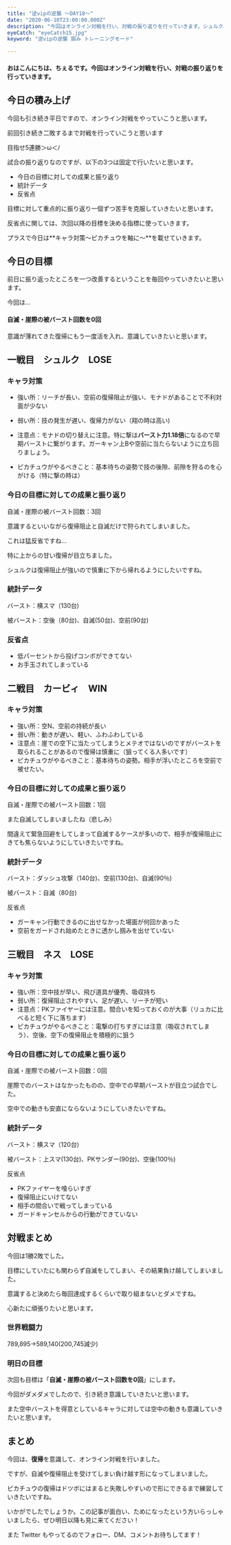 ```yaml
---
title: "逆vipの逆襲 ～DAY18～"
date: "2020-06-10T23:00:00.000Z"
description: "今回はオンライン対戦を行い、対戦の振り返りを行っていきます。シュルク、カービィ、ネスと戦いました。"
eyeCatch: "eyeCatch15.jpg"
keyword: "逆vipの逆襲 掴み トレーニングモード"

---
```


#### おはこんにちは、ちぇるです。今回はオンライン対戦を行い、対戦の振り返りを行っていきます。

## 今日の積み上げ

今回も引き続き平日ですので、オンライン対戦をやっていこうと思います。<br>

前回引き続き二敗するまで対戦を行っていこうと思います<br>

目指せ5連勝＞ω＜/<br>

試合の振り返りなのですが、以下の3つは固定で行いたいと思います。

- 今日の目標に対しての成果と振り返り
- 統計データ
- 反省点

目標に対して重点的に振り返り一個ずつ苦手を克服していきたいと思います。<br>

反省点に関しては、次回以降の目標を決める指標に使っていきます。<br>

プラスで今日は**キャラ対策～ピカチュウを軸に～**を載せていきます。<br>



## 今日の目標

前日に振り返ったところを一つ改善するということを毎回やっていきたいと思います。<br>

今回は...<br>

#### 自滅・崖際の被バースト回数を0回

意識が薄れてきた復帰にもう一度活を入れ、意識していきたいと思います。<br>

## 一戦目　シュルク　LOSE

### キャラ対策

* 強い所：リーチが長い、空前の復帰阻止が強い、モナドがあることで不利対面が少ない

* 弱い所：技の発生が遅い、復帰力がない（翔の時は高い)

* 注意点：モナドの切り替えに注意。特に撃は**バースト力1.18倍**になるので早期バーストに繋がります。ガーキャン上Bや空前に当たらないように立ち回りましょう。

* ピカチュウがやるべきこと：基本待ちの姿勢で技の後隙、前隙を狩るのを心がける（特に撃の時は）

  

### 今日の目標に対しての成果と振り返り

自滅・崖際の被バースト回数：3回

意識するといいながら復帰阻止と自滅だけで狩られてしまいました。<br>

これは猛反省ですね…<br>

特に上からの甘い復帰が目立ちました。<br>

シュルクは復帰阻止が強いので慎重に下から帰れるようにしたいですね。

### 統計データ

バースト：横スマ（130台)

被バースト：空後（80台)、自滅(50台)、空前(90台)

### 反省点

- 低パーセントから投げコンボができてない
- お手玉されてしまっている

## 二戦目　カービィ　WIN

### キャラ対策

- 強い所：空N、空前の持続が長い
- 弱い所：動きが遅い、軽い、ふわふわしている
- 注意点：崖での空下に当たってしまうとメテオではないのですがバーストを取られることがあるので復帰は慎重に（狙ってくる人多いです）
- ピカチュウがやるべきこと：基本待ちの姿勢。相手が浮いたところを空前で被せたい。

### 今日の目標に対しての成果と振り返り

自滅・崖際での被バースト回数：1回

また自滅してしまいましたね（悲しみ）<br>

間違えて緊急回避をしてしまって自滅するケースが多いので、相手が復帰阻止にきても焦らないようにしていきたいですね。

### 統計データ

バースト：ダッシュ攻撃（140台)、空前(130台)、自滅(90％)

被バースト：自滅（80台)

反省点

- ガーキャン行動できるのに出せなかった場面が何回かあった
- 空前をガードされ始めたときに透かし掴みを出せていない

## 三戦目　ネス　LOSE

### キャラ対策

- 強い所：空中技が早い、飛び道具が優秀、吸収持ち
- 弱い所：復帰阻止されやすい、足が遅い、リーチが短い
- 注意点：PKファイヤーには注意。間合いを知っておくのが大事（リュカに比べると短く下に落ちます）
- ピカチュウがやるべきこと：電撃の打ちすぎには注意（吸収されてしまう）、空後、空下の復帰阻止を積極的に狙う

### 今日の目標に対しての成果と振り返り

自滅・崖際での被バースト回数：0回

崖際でのバーストはなかったものの、空中での早期バーストが目立つ試合でした。<br>

空中での動きも安直にならないようにしていきたいですね。

### 統計データ

バースト：横スマ（120台)

被バースト：上スマ(130台)、PKサンダー(90台)、空後(100％)

反省点

- PKファイヤーを喰らいすぎ
- 復帰阻止にいけてない
- 相手の間合いで戦ってしまっている
- ガードキャンセルからの行動ができていない



## 対戦まとめ

今回は1勝2敗でした。<br>

目標にしていたにも関わらず自滅をしてしまい、その結果負け越してしまいました。<br>

意識すると決めたら毎回達成するくらいで取り組まないとダメですね。<br>

心新たに頑張りたいと思います。

### 世界戦闘力

789,895→589,140(200,745減少)

### 明日の目標

次回も目標は「**自滅・崖際の被バースト回数を0回**」にします。<br>

今回がダメダメでしたので、引き続き意識していきたいと思います。<br>

また空中バーストを得意としているキャラに対しては空中の動きも意識していきたいと思います。

## まとめ

今回は、**復帰**を意識して、オンライン対戦を行いました。<br>

ですが、自滅や復帰阻止を受けてしまい負け越す形になってしまいました。<br>

ピカチュウの復帰はドツボにはまると失敗しやすいので形にできるまで練習していきたいですね。<br>

いかがでしたでしょうか。この記事が面白い、ためになったという方いらっしゃいましたら、ぜひ明日以降も見に来てください！<br>

また Twitter もやってるのでフォロー、DM、コメントお待ちしてます！